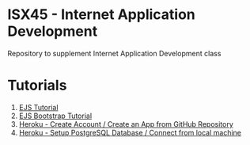 # ISX45 - Internet Application Development
Repository to supplement Internet Application Development class

# Tutorials  
1. [EJS Tutorial](tutorials/ejs.MD)  
2. [EJS Bootstrap Tutorial](tutorials/ejsBootstrap.MD)  
3. [Heroku - Create Account / Create an App from GitHub Repository](tutorials/heroku_010.MD)  
4. [Heroku - Setup PostgreSQL Database / Connect from local machine](tutorials/heroku_020_pg.MD)  
